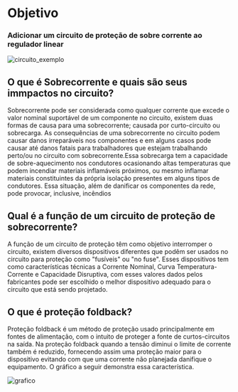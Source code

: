 # Objetivo

### Adicionar um circuito de proteção de sobre corrente ao regulador linear

![circuito_exemplo](https://i.imgur.com/3msZi1m.jpg)

## O que é Sobrecorrente e quais são seus immpactos no circuito?

  Sobrecorrente pode ser considerada como qualquer corrente que excede o valor nominal suportável de um componente no circuito, existem duas formas de causa para uma sobrecorrente; causada por curto-circuito ou sobrecarga. As consequências de uma sobrecorrente no circuito podem causar danos irreparáveis nos componentes e em alguns casos pode causar até danos fatais para trabalhadores que estejam trabalhando perto/ou no circuito com sobrecorrente.Essa sobrecarga tem a capacidade de sobre-aquecimento nos condutores ocasionando altas
temperaturas que podem incendiar materiais inflamáveis próximos, ou mesmo inflamar materiais constituintes da própria isolação presentes em alguns tipos de condutores. Essa
situação, além de danificar os componentes da rede, pode provocar, inclusive, incêndios 

## Qual é a função de um circuito de proteção de sobrecorrente?

  A função de um circuito de proteção têm como objetivo interromper o circuito, existem diversos dispositivos diferentes que podêm ser usados no circuito para proteção como "fusíveis" ou "no fuse". Esses dispositivos tem como características técnicas a Corrente Nominal, Curva Temperatura-Corrente e Capacidade Disruptiva, com esses valores dados pelos fabricantes pode ser escolhido o melhor dispositivo adequado para o circuito que está sendo projetado.
  
  ## O que é proteção foldback?
  
 Proteção foldback é um método de proteção usado principalmente em fontes de alimentação, com o intuito de proteger a fonte de curtos-circuitos na saída. Na proteção foldback quando a tensão diminui o limite de corrente também é reduzido, fornecendo assim uma proteção maior para o dispositivo evitando com que uma corrente não planejada danifique o equipamento. O gráfico a seguir demonstra essa característica.
  
![grafico](https://i.imgur.com/S6PWJ4I.gif)
  
  


